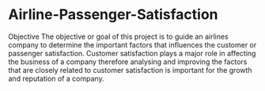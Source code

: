 # Airline-Passenger-Satisfaction
Objective
The objective or goal of this project is to guide an airlines company to determine the important factors that influences the customer or passenger satisfaction.
Customer satisfaction plays a major role in affecting the business of a company therefore analysing and improving the factors that are closely related to customer satisfaction is important for the growth and reputation of a company.
